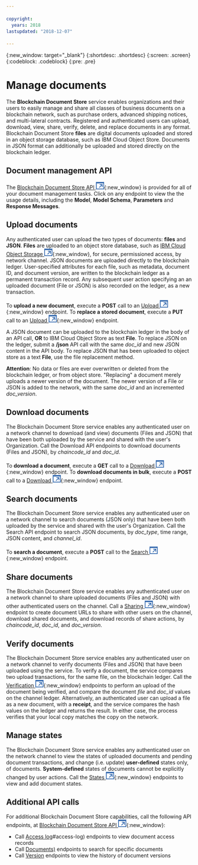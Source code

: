 ```yaml
---

copyright:
  years: 2018
lastupdated: "2018-12-07"

---
```


{:new_window: target="_blank"}
{:shortdesc: .shortdesc}
{:screen: .screen}
{:codeblock: .codeblock}
{:pre: .pre}


# Manage documents

The **Blockchain Document Store** service enables organizations and their users
to easily manage and share all classes of business documents on a blockchain network,
such as purchase orders, advanced shipping notices, and multi-lateral contracts.
Registered and authenticated users can upload, download, view, share, verify,
delete, and replace documents in any format. Blockchain Document Store **files** are
digital documents uploaded and stored in an object storage database, such as IBM
Cloud Object Store. Documents in JSON format can additionally be uploaded and
stored directly on the blockchain ledger.

## Document management API
The [Blockchain Document Store API ![External link icon](images/launch-glyph.svg "External link icon")](https://dev.pbsa-dev1.us-south.containers.mybluemix.net/docstore/swagger-ui.html){:new_window}
is provided for all of your document management tasks. Click on any endpoint to view the
the usage details, including the **Model**, **Model Schema**, **Parameters** and **Response Messages**.

## Upload documents
Any authenticated user can upload the two types of documents: **files** and **JSON**.
**Files** are uploaded to an object store database, such as
[IBM Cloud Object Storage ![External link icon](images/launch-glyph.svg "External link icon")](https://www.ibm.com/cloud/object-storage/solutions){:new_window}, for secure,
permissioned access, by network channel. JSON documents are uploaded directly to the
blockchain ledger. User-specified attributes for each file, such as metadata, document
ID, and document version, are written to the blockchain ledger as a permanent transaction
record. Any subsequent user action specifying an an uploaded document (File or JSON) is
also recorded on the ledger, as a new transaction.

To **upload a new document**, execute a **POST** call to an [Upload ![External link icon](images/launch-glyph.svg "External link icon")](https://dev.pbsa-dev1.us-south.containers.mybluemix.net/docstore/swagger-ui.html#/Upload){:new_window} endpoint. To **replace a stored document**, execute a **PUT** call to an [Upload ![External link icon](images/launch-glyph.svg "External link icon")](https://dev.pbsa-dev1.us-south.containers.mybluemix.net/docstore/swagger-ui.html#/Upload){:new_window} endpoint.

A JSON document can be uploaded to the blockchain ledger in the body of an API call,
**OR** to IBM Cloud Object Store as text **File**. To replace JSON on the ledger, submit
a **/json** API call with the same *doc_id* and new JSON content in the API body.
To replace JSON that has been uploaded to object store as a text **File**, use the
file replacement method.

**Attention**: No data or files are ever overwritten or deleted from the blockchain ledger,
or from object store. "Replacing" a document merely uploads a newer version of the
document. The newer version of a File or JSON is added to the network, with
the same *doc_id* and an incremented *doc_version*.

## Download documents
The Blockchain Document Store service enables any authenticated user on a network
channel to download (and view) documents (Files and JSON) that have been both uploaded
by the service and shared with the user's Organization. Call the Download API endpoints
to download documents (Files and JSON), by *chaincode_id* and *doc_id*.

To **download a document**, execute a **GET** call to a [Download ![External link icon](images/launch-glyph.svg "External link icon")](https://dev.pbsa-dev1.us-south.containers.mybluemix.net/docstore/swagger-ui.html#/Download){:new_window} endpoint. To **download documents in bulk**, execute a **POST** call to a [Download ![External link icon](images/launch-glyph.svg "External link icon")](https://dev.pbsa-dev1.us-south.containers.mybluemix.net/docstore/swagger-ui.html#/Download){:new_window} endpoint.

## Search documents
The Blockchain Document Store service enables any authenticated user on a network
channel to search documents (JSON only) that have been both uploaded by the
service and shared with the user's Organization. Call the Search API endpoint to
search JSON documents, by *doc_type*, time range, JSON content, and *channel_id*.

To **search a document**, execute a **POST** call to the [Search ![External link icon](images/launch-glyph.svg "External link icon")](https://dev.pbsa-dev1.us-south.containers.mybluemix.net/docstore/swagger-ui.html#!/Search/searchUsingPOST){:new_window} endpoint.

## Share documents
The Blockchain Document Store service enables any authenticated user on a network
channel to share uploaded documents (Files and JSON) with other authenticated
users on the channel. Call a [Sharing ![External link icon](images/launch-glyph.svg "External link icon")](https://dev.pbsa-dev1.us-south.containers.mybluemix.net/docstore/swagger-ui.html#/Sharing){:new_window} endpoint to create document URLs to share with other users on the channel, download
shared documents, and download records of share actions, by *chaincode_id*, *doc_id*, and *doc_version*.

## Verify documents
The Blockchain Document Store service enables any authenticated user on a
network channel to verify documents (Files and JSON) that have been uploaded
using the service. To verify a document, the service compares two upload
transactions, for the same file, on the blockchain ledger. Call the [Verification ![External link icon](images/launch-glyph.svg "External link icon")](https://dev.pbsa-dev1.us-south.containers.mybluemix.net/docstore/swagger-ui.html#/Verification){:new_window} endpoints to perform an upload of the document being verified, and compare the
document *file* and *doc_id* values on the channel ledger. Alternatively, an
authenticated user can upload a file as a new document, with a **receipt**,
and the service compares the hash values on the ledger and returns the result. In either case,
the process verifies that your local copy matches the copy on the network.

## Manage states
The Blockchain Document Store service enables any authenticated user on the network
channel to view the states of uploaded documents and pending document
transactions, and change (i.e. update) **user-defined** states only, of documents.
**System-defined** states of documents cannot be explicitly changed by user actions.
Call the [States ![External link icon](images/launch-glyph.svg "External link icon")](https://dev.pbsa-dev1.us-south.containers.mybluemix.net/docstore/swagger-ui.html#/States){:new_window}
endpoints to view and add document states.

## Additional API calls
For additional Blockchain Document Store capabilities, call the following API
endpoints, at [Blockchain Document Store API ![External link icon](images/launch-glyph.svg "External link icon")](https://dev.pbsa-dev1.us-south.containers.mybluemix.net/docstore/swagger-ui.html){:new_window}:
- Call [Access log](docstore-api.html)#access-log) endpoints to view document access records
- Call [Documents)](docstore-api.html#documents) endpoints to search for specific documents
- Call [Version](docstore-api.html#version) endpoints to view the history of document versions
